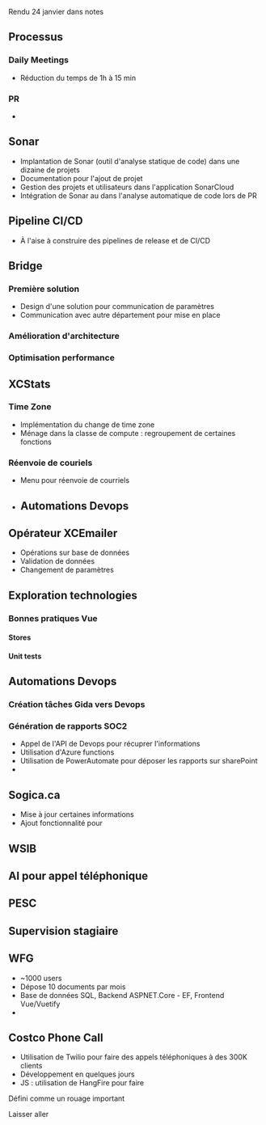 Rendu 24 janvier dans notes

## Processus
### Daily Meetings
- Réduction du temps de 1h à 15 min
### PR
- 

## Sonar
- Implantation de Sonar (outil d'analyse statique de code) dans une dizaine de projets
- Documentation pour l'ajout de projet 
- Gestion des projets et utilisateurs dans l'application SonarCloud
- Intégration de Sonar au dans l'analyse automatique de code lors de PR

## Pipeline CI/CD
- À l'aise à construire des pipelines de release et de CI/CD

## Bridge
### Première solution
- Design d'une solution pour communication de paramètres 
- Communication avec autre département pour mise en place
### Amélioration d'architecture
### Optimisation performance
## XCStats
### Time Zone
- Implémentation du change de time zone
- Ménage dans la classe de compute : regroupement de certaines fonctions
### Réenvoie de couriels
- Menu pour réenvoie de courriels
- ## Automations Devops
## Opérateur XCEmailer
- Opérations sur base de données 
- Validation de données
- Changement de paramètres
## Exploration technologies
### Bonnes pratiques Vue
#### Stores
#### Unit tests

## Automations Devops
### Création tâches Gida vers Devops
### Génération de rapports SOC2 
- Appel de l'API de Devops pour récuprer l'informations 
- Utilisation d'Azure functions
- Utilisation de PowerAutomate pour déposer les rapports sur sharePoint
- 

## Sogica.ca
-  Mise à jour certaines informations
- Ajout fonctionnalité pour


 
## WSIB

## AI pour appel téléphonique

## PESC

## Supervision stagiaire

## WFG
- ~1000 users
- Dépose 10 documents par mois
- Base de données SQL, Backend ASPNET.Core - EF, Frontend Vue/Vuetify 
- 
## Costco Phone Call
- Utilisation de Twilio pour faire des appels téléphoniques à des 300K clients
- Développement en quelques jours
- JS : utilisation de HangFire pour faire 




Défini comme un rouage important

Laisser aller